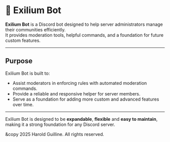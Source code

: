 # 🤖 Exilium Bot

**Exilium Bot** is a Discord bot designed to help server administrators manage their communities efficiently.  
It provides moderation tools, helpful commands, and a foundation for future custom features.

---

## **Purpose**

Exilium Bot is built to:

- Assist moderators in enforcing rules with automated moderation commands.
- Provide a reliable and responsive helper for server members.
- Serve as a foundation for adding more custom and advanced features over time.

---

Exilium Bot is designed to be **expandable**, **flexible** and **easy to maintain**, making it a strong foundation for any Discord server.

&copy 2025 Harold Guilline. All rights reserved.
